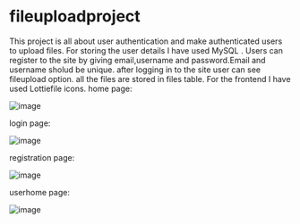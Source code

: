 # fileuploadproject
This project is all about user authentication and make authenticated users to upload files.
For storing the user details I have used MySQL .
Users can register to the site by giving email,username and password.Email and username sholud be unique.
after logging in to the site user can see fileupload option.
all the files are stored in files table.
For the frontend I have used Lottiefile icons.
home page:

![image](https://github.com/Bhanuvikassandu/fileuploadproject/assets/110402982/f0404f88-9344-43ec-80b6-bc412f9eab6b)

login page:

![image](https://github.com/Bhanuvikassandu/fileuploadproject/assets/110402982/8aa1ab0d-8289-47ba-b46f-a7dfe708b871)

registration page:

![image](https://github.com/Bhanuvikassandu/fileuploadproject/assets/110402982/08f2ced9-10b7-46db-a092-d3b181e641de)

userhome page:

![image](https://github.com/Bhanuvikassandu/fileuploadproject/assets/110402982/ef5d13b0-1134-4f20-9965-0be80016b7c3)


